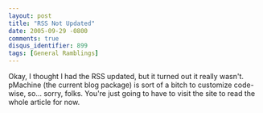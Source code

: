 ```yaml
---
layout: post
title: "RSS Not Updated"
date: 2005-09-29 -0800
comments: true
disqus_identifier: 899
tags: [General Ramblings]
---
```

Okay, I thought I had the RSS updated, but it turned out it really
wasn't. pMachine (the current blog package) is sort of a bitch to
customize code-wise, so... sorry, folks. You're just going to have to
visit the site to read the whole article for now.
